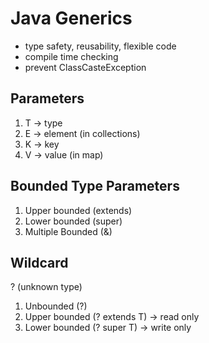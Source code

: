 # Java Generics
- type safety, reusability, flexible code
- compile time checking
- prevent ClassCasteException

## Parameters
1. T -> type
2. E -> element (in collections)
3. K -> key
4. V -> value (in map)

## Bounded Type Parameters
1. Upper bounded (extends)
2. Lower bounded (super)
3. Multiple Bounded (&)

## Wildcard
? (unknown type)

1. Unbounded (?)
2. Upper bounded (? extends T) -> read only
3. Lower bounded (? super T) -> write only